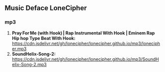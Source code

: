 ## Music Deface LoneCipher

### mp3  
1. **Pray For Me (with Hook) | Rap Instrumental With Hook | Eminem Rap Hip hop Type Beat With Hook:** https://cdn.jsdelivr.net/gh/lonecipher/lonecipher.github.io/mp3/lonecipher.mp3
2. **SoundHelix-Song-2:** https://cdn.jsdelivr.net/gh/lonecipher/lonecipher.github.io/mp3/SoundHelix-Song-2.mp3
